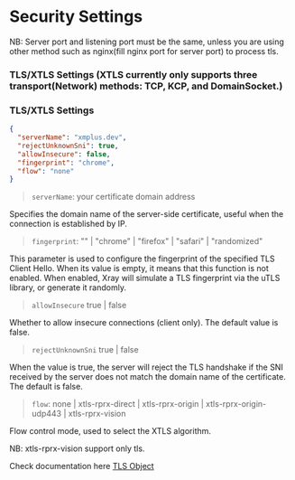 # Security Settings

NB: Server port and listening port must be the same, unless you are using other method such as nginx(fill nginx port for server port) to process tls.

### TLS/XTLS Settings (XTLS currently only supports three transport(Network) methods: TCP, KCP, and DomainSocket.) 


### TLS/XTLS Settings

```json
{
  "serverName": "xmplus.dev",
  "rejectUnknownSni": true,
  "allowInsecure": false,
  "fingerprint": "chrome",
  "flow": "none"
}
```

> `serverName`: your certificate domain address

Specifies the domain name of the server-side certificate, useful when the connection is established by IP.

> `fingerprint`: "" | "chrome" | "firefox" | "safari" | "randomized"

This parameter is used to configure the fingerprint of the specified TLS Client Hello. When its value is empty, it means that this function is not enabled. When enabled, Xray will simulate a TLS fingerprint via the uTLS library, or generate it randomly.

> `allowInsecure`  true | false

Whether to allow insecure connections (client only). The default value is false.

> `rejectUnknownSni` true | false

When the value is true, the server will reject the TLS handshake if the SNI received by the server does not match the domain name of the certificate. The default is false.

> `flow`:  none | xtls-rprx-direct | xtls-rprx-origin | xtls-rprx-origin-udp443 | xtls-rprx-vision

Flow control mode, used to select the XTLS algorithm. 

NB: xtls-rprx-vision support only tls.


Check documentation here [TLS Object](https://xtls.github.io/Xray-docs-next/config/transport.html#tlsobject)